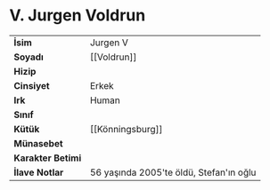 # V. Jurgen Voldrun  
|  |  |  
|---|---|  
| **İsim** | Jurgen V|  
| **Soyadı** | [[Voldrun]]|  
| **Hizip** | |  
| **Cinsiyet** | Erkek|  
| **Irk** | Human|  
| **Sınıf** | |  
| **Kütük** | [[Könningsburg]]|  
| **Münasebet** | |  
| **Karakter Betimi** | |  
| **İlave Notlar** | 56 yaşında 2005'te öldü, Stefan'ın oğlu|  
